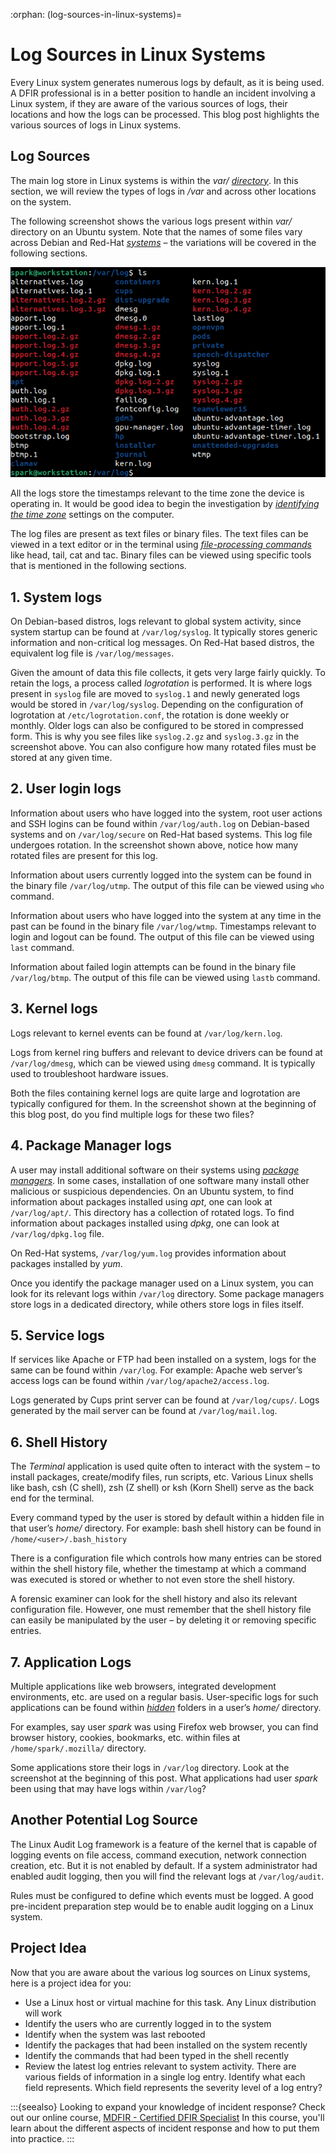 :orphan:
(log-sources-in-linux-systems)=

# Log Sources in Linux Systems

Every Linux system generates numerous logs by default, as it is being used. A DFIR professional is in a better position to handle an incident involving a Linux system, if they are aware of the various sources of logs, their locations and how the logs can be processed. This blog post highlights the various sources of logs in Linux systems.

## Log Sources

The main log store in Linux systems is within the _var/_ _[directory](a-note-on-linux-directory-structure-for-dfir)_. In this section, we will review the types of logs in _/var_ and across other locations on the system.

The following screenshot shows the various logs present within _var/_ directory on an Ubuntu system. Note that the names of some files vary across Debian and Red-Hat _[systems](a-gentle-introduction-to-digital-forensics-on-linux)_ – the variations will be covered in the following sections.

![alt text](images/linlogs.png)

All the logs store the timestamps relevant to the time zone the device is operating in. It would be good idea to begin the investigation by _[identifying the time zone](collecting-linux-system-information-for-dfir)_ settings on the computer.

The log files are present as text files or binary files. The text files can be viewed in a text editor or in the terminal using _[file-processing commands](linux-command-line-101-viewing-file-contents)_ like head, tail, cat and tac. Binary files can be viewed using specific tools that is mentioned in the following sections.

## 1. System logs

On Debian-based distros, logs relevant to global system activity, since system startup can be found at `/var/log/syslog`. It typically stores generic information and non-critical log messages. On Red-Hat based distros, the equivalent log file is `/var/log/messages`.

Given the amount of data this file collects, it gets very large fairly quickly. To retain the logs, a process called _logrotation_ is performed. It is where logs present in `syslog` file are moved to `syslog.1` and newly generated logs would be stored in `/var/log/syslog`. Depending on the configuration of logrotation at `/etc/logrotation.conf`, the rotation is done weekly or monthly. Older logs can also be configured to be stored in compressed form. This is why you see files like `syslog.2.gz` and `syslog.3.gz` in the screenshot above. You can also configure how many rotated files must be stored at any given time.

## 2. User login logs

Information about users who have logged into the system, root user actions and SSH logins can be found within `/var/log/auth.log` on Debian-based systems and on `/var/log/secure` on Red-Hat based systems. This log file undergoes rotation. In the screenshot shown above, notice how many rotated files are present for this log.

Information about users currently logged into the system can be found in the binary file `/var/log/utmp`. The output of this file can be viewed using `who` command.

Information about users who have logged into the system at any time in the past can be found in the binary file `/var/log/wtmp`. Timestamps relevant to login and logout can be found. The output of this file can be viewed using `last` command.

Information about failed login attempts can be found in the binary file `/var/log/btmp`. The output of this file can be viewed using `lastb` command.

## 3. Kernel logs

Logs relevant to kernel events can be found at `/var/log/kern.log`.

Logs from kernel ring buffers and relevant to device drivers can be found at `/var/log/dmesg`, which can be viewed using `dmesg` command. It is typically used to troubleshoot hardware issues.

Both the files containing kernel logs are quite large and logrotation are typically configured for them. In the screenshot shown at the beginning of this blog post, do you find multiple logs for these two files?

## 4. Package Manager logs

A user may install additional software on their systems using _[package managers](installing-software-on-linux-distributions-with-package-managers)_. In some cases, installation of one software many install other malicious or suspicious dependencies. On an Ubuntu system, to find information about packages installed using _apt_, one can look at `/var/log/apt/`. This directory has a collection of rotated logs. To find information about packages installed using _dpkg_, one can look at `/var/log/dpkg.log` file.

On Red-Hat systems, `/var/log/yum.log` provides information about packages installed by _yum_.

Once you identify the package manager used on a Linux system, you can look for its relevant logs within `/var/log` directory. Some package managers store logs in a dedicated directory, while others store logs in files itself.

## 5. Service logs

If services like Apache or FTP had been installed on a system, logs for the same can be found within `/var/log`. For example: Apache web server’s access logs can be found within `/var/log/apache2/access.log`.

Logs generated by Cups print server can be found at `/var/log/cups/`. Logs generated by the mail server can be found at `/var/log/mail.log`.

## 6. Shell History

The _Terminal_ application is used quite often to interact with the system – to install packages, create/modify files, run scripts, etc. Various Linux shells like bash, csh (C shell), zsh (Z shell) or ksh (Korn Shell) serve as the back end for the terminal.

Every command typed by the user is stored by default within a hidden file in that user’s _home/_ directory. For example: bash shell history can be found in `/home/<user>/.bash_history`

There is a configuration file which controls how many entries can be stored within the shell history file, whether the timestamp at which a command was executed is stored or whether to not even store the shell history.

A forensic examiner can look for the shell history and also its relevant configuration file. However, one must remember that the shell history file can easily be manipulated by the user – by deleting it or removing specific entries.

## 7. Application Logs

Multiple applications like web browsers, integrated development environments, etc. are used on a regular basis. User-specific logs for such applications can be found within _[hidden](dont-be-tricked-by-hidden-files-viewing-hidden-files-and-directories-in-linux)_ folders in a user’s _home/_ directory.

For examples, say user _spark_ was using Firefox web browser, you can find browser history, cookies, bookmarks, etc. within files at `/home/spark/.mozilla/` directory.

Some applications store their logs in `/var/log` directory. Look at the screenshot at the beginning of this post. What applications had user _spark_ been using that may have logs within `/var/log`?

## Another Potential Log Source

The Linux Audit Log framework is a feature of the kernel that is capable of logging events on file access, command execution, network connection creation, etc. But it is not enabled by default. If a system administrator had enabled audit logging, then you will find the relevant logs at `/var/log/audit`.

Rules must be configured to define which events must be logged. A good pre-incident preparation step would be to enable audit logging on a Linux system.

## Project Idea

Now that you are aware about the various log sources on Linux systems, here is a project idea for you:

- Use a Linux host or virtual machine for this task. Any Linux distribution will work
- Identify the users who are currently logged in to the system
- Identify when the system was last rebooted
- Identify the packages that had been installed on the system recently
- Identify the commands that had been typed in the shell recently
- Review the latest log entries relevant to system activity. There are various fields of information in a single log entry. Identify what each field represents. Which field represents the severity level of a log entry?

:::{seealso}
Looking to expand your knowledge of incident response? Check out our online course, [MDFIR - Certified DFIR Specialist](https://www.mosse-institute.com/certifications/mdfir-certified-dfir-specialist.html) In this course, you'll learn about the different aspects of incident response and how to put them into practice.
:::
